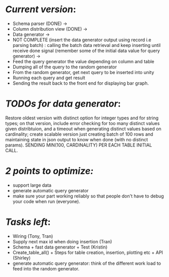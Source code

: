 *Current version*:
=================

* Schema parser (DONE) -> 
* Column distribution view (DONE) ->
* Data generator -> 
* NOT COMPLETE (insert the data generator output using record i.e parsing batch) : calling the batch data retrieval and keep inserting until receive done signal (remember some of the initial data value for query generator) -> 
* Feed the query generator the value depending on column and table 
* Dumping all of the query to the random generator 
* From the random generator, get next query to be inserted into unity 
* Running each query and get result 
* Sending the result back to the front end for displaying bar graph.

*TODOs for data generator*:
==========================
Restore oldest version with distinct option for integer types and for string types; on that version, include error checking for too many distinct values given distribtuion, and a timeout when generating distinct values based on cardinality; create scalable version just creating batch of 100 rows and maintaining state in json output to know when done (with no distinct params). SENDING MIN(100, CARDINALITY) PER EACH TABLE INITIAL CALL.

*2 points to optimize:*
======================
* support large data 
* generate automatic query generator 
* make sure your part working reliably so that people don't have to debug your code when run (everyone).
  
*Tasks left*:
===================
*  Wiring (Tony, Tran)
*  Supply next max id when doing insertion (Tran)
*  Schema + fast data generator + Test (Kristin)
*  Create_table_all() + Steps for table creation, insertion, plotting etc + API (Shirley)
*  generate automatic query generator: think of the different work load to feed into the random generator.
